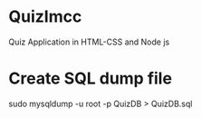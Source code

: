 # QuizImcc
Quiz Application in HTML-CSS and Node js

# Create SQL dump file
sudo mysqldump -u root -p QuizDB > QuizDB.sql
